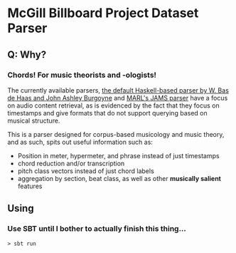 # McGill Billboard Project Dataset Parser
## Q: Why?
### Chords! For music theorists and -ologists!
The currently available parsers, [the default Haskell-based parser by W. Bas de Haas and John Ashley Burgoyne](http://hackage.haskell.org/package/billboard-parser) and 
[MARL's JAMS parser](https://github.com/marl/jams)
have a focus on audio content retrieval, as is evidenced by the fact that they focus on timestamps 
and give formats that do not support querying based on musical structure.

This is a parser designed for corpus-based musicology and music theory, and as such, spits out
useful information such as:

- Position in meter, hypermeter, and phrase instead of just timestamps
- chord reduction and/or transcription
- pitch class vectors instead of just chord labels
- aggregation by section, beat class, as well as other **musically salient** features
## Using
### Use **SBT** until I bother to actually finish this thing...
``` > sbt run ```